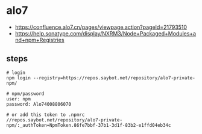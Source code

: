 # alo7
- https://confluence.alo7.cn/pages/viewpage.action?pageId=21793510
- https://help.sonatype.com/display/NXRM3/Node+Packaged+Modules+and+npm+Registries


## steps
```shell
# login
npm login --registry=https://repos.saybot.net/repository/alo7-private-npm/

# npm/password
user: npm
password: Alo74008806070

# or add this token to .npmrc
//repos.saybot.net/repository/alo7-private-npm/:_authToken=NpmToken.86fe7bbf-37b1-3d1f-83b2-e1ffd04eb34c
```
